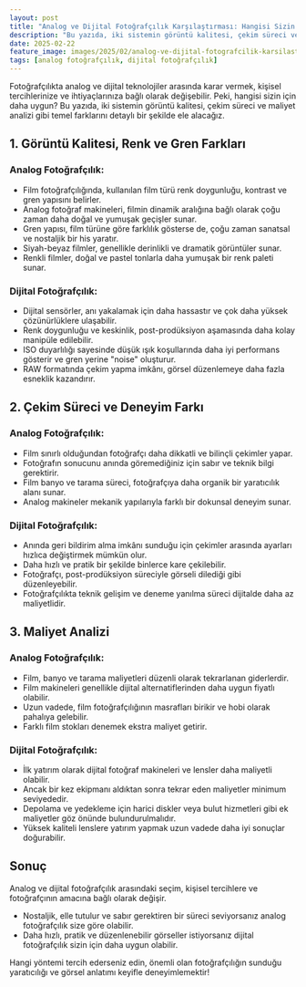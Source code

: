 ```yaml
---
layout: post
title: "Analog ve Dijital Fotoğrafçılık Karşılaştırması: Hangisi Sizin İçin Daha Uygun?"
description: "Bu yazıda, iki sistemin görüntü kalitesi, çekim süreci ve maliyet analizi gibi temel farklarını detaylı bir şekilde ele alacağız."
date: 2025-02-22
feature_image: images/2025/02/analog-ve-dijital-fotografcilik-karsilastirmasi.jpg
tags: [analog fotoğrafçılık, dijital fotoğrafçılık]
---
```


Fotoğrafçılıkta analog ve dijital teknolojiler arasında karar vermek, kişisel tercihlerinize ve ihtiyaçlarınıza bağlı olarak değişebilir. Peki, hangisi sizin için daha uygun? Bu yazıda, iki sistemin görüntü kalitesi, çekim süreci ve maliyet analizi gibi temel farklarını detaylı bir şekilde ele alacağız.

<!--more-->

## 1. Görüntü Kalitesi, Renk ve Gren Farkları

### Analog Fotoğrafçılık:

- Film fotoğrafçılığında, kullanılan film türü renk doygunluğu, kontrast ve gren yapısını belirler.
- Analog fotoğraf makineleri, filmin dinamik aralığına bağlı olarak çoğu zaman daha doğal ve yumuşak geçişler sunar.
- Gren yapısı, film türüne göre farklılık gösterse de, çoğu zaman sanatsal ve nostaljik bir his yaratır.
- Siyah-beyaz filmler, genellikle derinlikli ve dramatik görüntüler sunar.
- Renkli filmler, doğal ve pastel tonlarla daha yumuşak bir renk paleti sunar.

### Dijital Fotoğrafçılık:

- Dijital sensörler, anı yakalamak için daha hassastır ve çok daha yüksek çözünürlüklere ulaşabilir.
- Renk doygunluğu ve keskinlik, post-prodüksiyon aşamasında daha kolay manipüle edilebilir.
- ISO duyarlılığı sayesinde düşük ışık koşullarında daha iyi performans gösterir ve gren yerine "noise" oluşturur.
- RAW formatında çekim yapma imkânı, görsel düzenlemeye daha fazla esneklik kazandırır.

## 2. Çekim Süreci ve Deneyim Farkı

### Analog Fotoğrafçılık:

- Film sınırlı olduğundan fotoğrafçı daha dikkatli ve bilinçli çekimler yapar.
- Fotoğrafın sonucunu anında göremediğiniz için sabır ve teknik bilgi gerektirir.
- Film banyo ve tarama süreci, fotoğrafçıya daha organik bir yaratıcılık alanı sunar.
- Analog makineler mekanik yapılarıyla farklı bir dokunsal deneyim sunar.

### Dijital Fotoğrafçılık:

- Anında geri bildirim alma imkânı sunduğu için çekimler arasında ayarları hızlıca değiştirmek mümkün olur.
- Daha hızlı ve pratik bir şekilde binlerce kare çekilebilir.
- Fotoğrafçı, post-prodüksiyon süreciyle görseli dilediği gibi düzenleyebilir.
- Fotoğrafçılıkta teknik gelişim ve deneme yanılma süreci dijitalde daha az maliyetlidir.

## 3. Maliyet Analizi

### Analog Fotoğrafçılık:

- Film, banyo ve tarama maliyetleri düzenli olarak tekrarlanan giderlerdir.
- Film makineleri genellikle dijital alternatiflerinden daha uygun fiyatlı olabilir.
- Uzun vadede, film fotoğrafçılığının masrafları birikir ve hobi olarak pahalıya gelebilir.
- Farklı film stokları denemek ekstra maliyet getirir.

### Dijital Fotoğrafçılık:

- İlk yatırım olarak dijital fotoğraf makineleri ve lensler daha maliyetli olabilir.
- Ancak bir kez ekipmanı aldıktan sonra tekrar eden maliyetler minimum seviyededir.
- Depolama ve yedekleme için harici diskler veya bulut hizmetleri gibi ek maliyetler göz önünde bulundurulmalıdır.
- Yüksek kaliteli lenslere yatırım yapmak uzun vadede daha iyi sonuçlar doğurabilir.

## Sonuç

Analog ve dijital fotoğrafçılık arasındaki seçim, kişisel tercihlere ve fotoğrafçının amacına bağlı olarak değişir.

- Nostaljik, elle tutulur ve sabır gerektiren bir süreci seviyorsanız analog fotoğrafçılık size göre olabilir.
- Daha hızlı, pratik ve düzenlenebilir görseller istiyorsanız dijital fotoğrafçılık sizin için daha uygun olabilir.

Hangi yöntemi tercih ederseniz edin, önemli olan fotoğrafçılığın sunduğu yaratıcılığı ve görsel anlatımı keyifle deneyimlemektir!